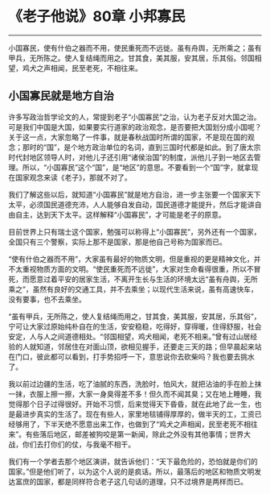 # 《老子他说》80章 小邦寡民

------

小国寡民，使有什伯之器而不用，使民重死而不远徙。虽有舟舆，无所乘之；虽有甲兵，无所陈之。使人复结绳而用之。甘其食，美其服，安其居，乐其俗。邻国相望，鸡犬之声相闻，民至老死，不相往来。

## 小国寡民就是地方自治

许多写政治哲学论文的人，常提到老子“小国寡民”之治，认为老子反对大国之治。可是我们中国是大国，如果要实行道家的政治观念，是否要把大国划分成小国呢？关于这一点，大家忽略了一件事，就是春秋战国时所谓的国家，不是现在国的观念；那时的“国”，是个地方政治单位的名词，直到三国时代都是如此。到了唐太宗时代封地区领导人时，对他儿子还引用“诸侯治国”的制度，派他儿子到一地区去管理。所以，“小国寡民”这个“国”，是“地区”的意思。不要看到一个“国”字，就拿现在国家观念来读《老子》，那就不对了。

我们了解这些以后，就知道“小国寡民”就是地方自治，进一步主张要一个国家天下太平，必须国民道德充沛，人人能够自发自动，国民道德才能提升，然后才能讲自由自主，达到天下太平。这样解释“小国寡民”，才可能是老子的原意。

目前世界上只有瑞士这个国家，勉强可以称得上“小国寡民”，另外还有一个国家，全国只有三个警察，实际上那不是国家，那是他自己号称为国家而已。

“使有什伯之器而不用”，大家虽有最好的物质文明，但是重视的更是精神文化，并不太重视物质方面的文明。“使民重死而不远徙”，大家对生命看得很重，所以不冒死，而愿意过着平安的居家生活，不离开生长与生活的环境太远“虽有舟舆，无所乘之”，虽然有良好的交通工具，并不去乘坐；以现代生活来说，虽有高速快车，没有要事，也不去乘坐。

“虽有甲兵，无所陈之，使人复结绳而用之，甘其食，美其服，安其居，乐其俗”，宁可让大家过原始纯朴自在的生活，安安稳稳，吃得好，穿得暖，住得舒服，社会安定，人与人之间道德相处。“邻国相望，鸡犬相闻，老死不相来。”曾有过山居经验的人就知道，邻居住在对面山顶，欲相见握手，还要走三天的路；但早晨起来站在门口，彼此都可以看到，打手势招呼一下，意思说你去砍柴吗？我也要去挑水了。

我以前过边疆的生活，吃了油腻的东西，洗脸时，怕风大，就把沾油的手在脸上抹一抹，衣服上擦一擦，大家一身臭得差不多！但久而不闻其臭；又在地上睡睡，我觉得那个日子过得很好。开始不习惯，后来觉得天下昏昏，就在此地了此一生，也是最进步真实的生活了。现在有些人，家里地毯铺得厚厚的，做半天的工，工资已经够用了，下半天绝不愿意出来工作，也做到了“鸡犬之声相闻，民至老死不相往来”。有些落后地区，邮差被狗咬是第一新闻，除此之外没有其他事情；世界大战，你们去打你们的仗，与我毫不相干。

我们有一个学者去那个地区演讲，就告诉他们：“天下最危险的，恐怕就是你们的国家。”但是他们听了，以为这个人说的是疯话。所以，最落后的地区和物质文明发达富庶的国家，都是同样符合老子这几句话的道理，只不过境界是两样而已。